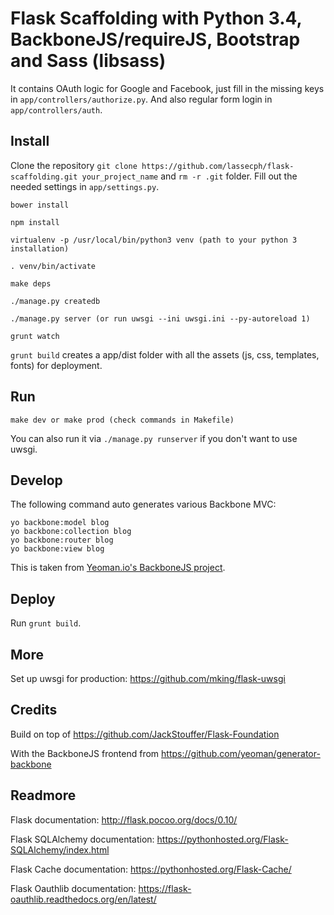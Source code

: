 # Flask Scaffolding with Python 3.4, BackboneJS/requireJS, Bootstrap and Sass (libsass)

It contains OAuth logic for Google and Facebook, just fill in the missing keys in `app/controllers/authorize.py`. And also regular form login in `app/controllers/auth`.
   

## Install
Clone the repository `git clone https://github.com/lassecph/flask-scaffolding.git your_project_name` and `rm -r .git` folder. Fill out the needed settings in `app/settings.py`.

````
bower install

npm install

virtualenv -p /usr/local/bin/python3 venv (path to your python 3 installation)

. venv/bin/activate

make deps

./manage.py createdb

./manage.py server (or run uwsgi --ini uwsgi.ini --py-autoreload 1)

grunt watch

````

`grunt build` creates a app/dist folder with all the assets (js, css, templates, fonts) for deployment.

## Run
````
make dev or make prod (check commands in Makefile)
````

You can also run it via `./manage.py runserver` if you don't want to use uwsgi.

## Develop
The following command auto generates various Backbone MVC:
````
yo backbone:model blog
yo backbone:collection blog
yo backbone:router blog
yo backbone:view blog
````

This is taken from [Yeoman.io's BackboneJS project](https://github.com/yeoman/generator-backbone).

## Deploy
Run `grunt build`.

## More
Set up uwsgi for production: https://github.com/mking/flask-uwsgi

## Credits
Build on top of https://github.com/JackStouffer/Flask-Foundation

With the BackboneJS frontend from https://github.com/yeoman/generator-backbone

## Readmore
Flask documentation: http://flask.pocoo.org/docs/0.10/

Flask SQLAlchemy documentation: https://pythonhosted.org/Flask-SQLAlchemy/index.html

Flask Cache documentation: https://pythonhosted.org/Flask-Cache/

Flask Oauthlib documentation: https://flask-oauthlib.readthedocs.org/en/latest/
